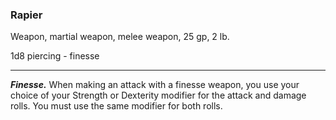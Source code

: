 ### Rapier

Weapon, martial weapon, melee weapon, 25 gp, 2 lb.

1d8 piercing  - finesse

---

***Finesse.*** When making an attack with a finesse weapon, you use your choice of your Strength or Dexterity modifier for the attack and damage rolls. You must use the same modifier for both rolls.